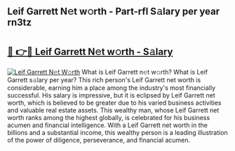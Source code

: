 ## Leif Garrett N𝚎t w𝚘rth - Part-rfl S𝚊lary per year rn3tz

# <h2><a href="http://gc570lg.nevu.top/?p=Leif+Garrett">🔗 👉🔴 Leif Garrett N𝚎t w𝚘rth - S𝚊lary</a></h2>

[![Leif Garrett N𝚎t W𝚘rth](https://i.imgur.com/Oavwk0R.jpeg)](http://gc570lg.nevu.top/?p=Leif+Garrett)
What is Leif Garrett n𝚎t w𝚘rth? What is Leif Garrett s𝚊lary per year?
This rich person's Leif Garrett net worth is considerable, earning him a place among the industry's most financially successful. His salary is impressive, but it is eclipsed by Leif Garrett net worth, which is believed to be greater due to his varied business activities and valuable real estate assets. This wealthy man, whose Leif Garrett net worth ranks among the highest globally, is celebrated for his business acumen and financial intelligence. With a Leif Garrett net worth in the billions and a substantial income, this wealthy person is a leading illustration of the power of diligence, perseverance, and financial acumen.
